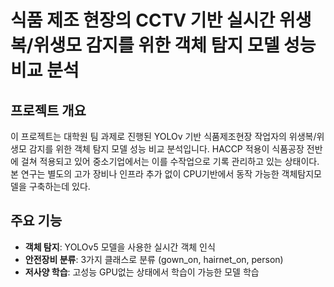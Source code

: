 # 식품 제조 현장의 CCTV 기반 실시간 위생복/위생모 감지를 위한 객체 탐지 모델 성능 비교 분석

## 프로젝트 개요

이 프로젝트는 대학원 팀 과제로 진행된 YOLOv 기반 식품제조현장 작업자의 위생복/위생모 감지를 위한 객체 탐지 모델 성능 비교 분석입니다.
HACCP 적용이 식품공장 전반에 걸쳐 적용되고 있어 중소기업에서는 이를 수작업으로 기록 관리하고 있는 상태이다.
본 연구는 별도의 고가 장비나 인프라 추가 없이 CPU기반에서 동작 가능한 객체탐지모델을 구축하는데 있다.

## 주요 기능

- **객체 탐지**: YOLOv5 모델을 사용한 실시간 객체 인식
- **안전장비 분류**: 3가지 클래스로 분류 (gown_on, hairnet_on, person)
- **저사양 학습**: 고성능 GPU없는 상태에서 학습이 가능한 모델 학습

